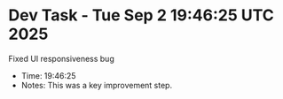 # Dev Task - Tue Sep  2 19:46:25 UTC 2025
Fixed UI responsiveness bug
- Time: 19:46:25
- Notes: This was a key improvement step.
